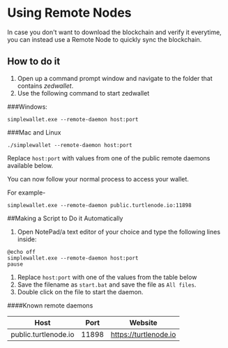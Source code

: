 # Using Remote Nodes

In case you don't want to download the blockchain and verify it everytime, you can instead use a Remote Node to quickly sync the blockchain.

## How to do it

1. Open up a command prompt window and navigate to the folder that contains *zedwallet*.
2. Use the following command to start zedwallet  

###Windows:

```
simplewallet.exe --remote-daemon host:port
```

###Mac and Linux

```
./simplewallet --remote-daemon host:port
```

Replace `host:port` with values from one of the public remote daemons available below.

You can now follow your normal process to access your wallet.

For example-

```
simplewallet.exe --remote-daemon public.turtlenode.io:11898
```

##Making a Script to Do it Automatically

1. Open NotePad/a text editor of your choice and type the following lines inside:

```text
@echo off
simplewallet.exe --remote-daemon host:port
pause
```

1. Replace `host:port` with one of the values from the table below
2. Save the filename as `start.bat` and save the file as `All files`.
3. Double click on the file to start the daemon.

####Known remote daemons

|         Host         | Port  |        Website        |
| :------------------: | :---: | :-------------------: |
| public.turtlenode.io | 11898 | https://turtlenode.io |